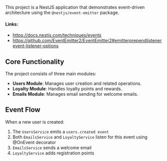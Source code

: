 This project is a NestJS application that demonstrates event-driven architecture using the `@nestjs/event-emitter` package.

#### Links:
- https://docs.nestjs.com/techniques/events
- https://github.com/EventEmitter2/EventEmitter2#emitterprependlistenerevent-listener-options

## Core Functionality

The project consists of three main modules:

- **Users Module**: Manages user creation and related operations.
- **Loyalty Module**: Handles loyalty points and rewards.
- **Emails Module**: Manages email sending for welcome emails.

## Event Flow

When a new user is created:

1. The `UsersService` emits a `users.created event`
2. Both `EmailsService` and `LoyaltyService` listen for this event using @OnEvent decorator
3. `EmailsService` sends a welcome email
4. `LoyaltyService` adds registration points

